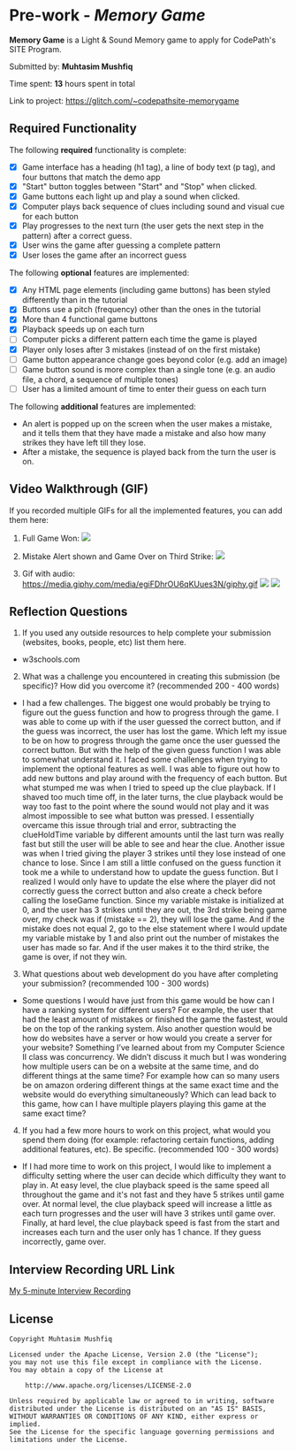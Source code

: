 # Pre-work - *Memory Game*

**Memory Game** is a Light & Sound Memory game to apply for CodePath's SITE Program. 

Submitted by: **Muhtasim Mushfiq**

Time spent: **13** hours spent in total

Link to project: https://glitch.com/~codepathsite-memorygame

## Required Functionality

The following **required** functionality is complete:

* [X] Game interface has a heading (h1 tag), a line of body text (p tag), and four buttons that match the demo app
* [X] "Start" button toggles between "Start" and "Stop" when clicked. 
* [X] Game buttons each light up and play a sound when clicked. 
* [X] Computer plays back sequence of clues including sound and visual cue for each button
* [X] Play progresses to the next turn (the user gets the next step in the pattern) after a correct guess. 
* [X] User wins the game after guessing a complete pattern
* [X] User loses the game after an incorrect guess

The following **optional** features are implemented:

* [X] Any HTML page elements (including game buttons) has been styled differently than in the tutorial
* [X] Buttons use a pitch (frequency) other than the ones in the tutorial
* [X] More than 4 functional game buttons
* [X] Playback speeds up on each turn
* [ ] Computer picks a different pattern each time the game is played
* [X] Player only loses after 3 mistakes (instead of on the first mistake)
* [ ] Game button appearance change goes beyond color (e.g. add an image)
* [ ] Game button sound is more complex than a single tone (e.g. an audio file, a chord, a sequence of multiple tones)
* [ ] User has a limited amount of time to enter their guess on each turn

The following **additional** features are implemented:

- An alert is popped up on the screen when the user makes a mistake, and it tells them that they have made a mistake and also how many strikes they have left till they lose. 
- After a mistake, the sequence is played back from the turn the user is on. 

## Video Walkthrough (GIF)

If you recorded multiple GIFs for all the implemented features, you can add them here:
1. Full Game Won:
![](http://g.recordit.co/urj5dTE3wf.gif)

2. Mistake Alert shown and Game Over on Third Strike: 
![](http://g.recordit.co/y3WUKvWE40.gif)
4. Gif with audio: https://media.giphy.com/media/egiFDhrOU6qKUues3N/giphy.gif
![](https://www.kapwing.com/videos/623ba00b49815200aa1ca860)
![](gif4-link-here)

## Reflection Questions
1. If you used any outside resources to help complete your submission (websites, books, people, etc) list them here. 
- w3schools.com

2. What was a challenge you encountered in creating this submission (be specific)? How did you overcome it? (recommended 200 - 400 words) 
- I had a few challenges. The biggest one would probably be trying to figure out the guess function and how to progress through the game. I was able to come up with if the user guessed the correct button, and if the guess was incorrect, the user has lost the game. Which left my issue to be on how to progress through the game once the user guessed the correct button. But with the help of the given guess function I was able to somewhat understand it. I faced some challenges when trying to implement the optional features as well. I was able to figure out how to add new buttons and play around with the frequency of each button. But what stumped me was when I tried to speed up the clue playback. If I shaved too much time off, in the later turns, the clue playback would be way too fast to the point where the sound would not play and it was almost impossible to see what button was pressed. I essentially overcame this issue through trial and error, subtracting the clueHoldTime variable by different amounts until the last turn was really fast but still the user will be able to see and hear the clue. Another issue was when I tried giving the player 3 strikes until they lose instead of one chance to lose. Since I am still a little confused on the guess function it took me a while to understand how to update the guess function. But I realized I would only have to update the else where the player did not correctly guess the correct button and also create a check before calling the loseGame function. Since my variable mistake is initialized at 0, and the user has 3 strikes until they are out, the 3rd strike being game over, my check was if (mistake == 2), they will lose the game. And if the mistake does not equal 2, go to the else statement where I would update my variable mistake by 1 and also print out the number of mistakes the user has made so far. And if the user makes it to the third strike, the game is over, if not they win. 

3. What questions about web development do you have after completing your submission? (recommended 100 - 300 words) 
- Some questions I would have just from this game would be how can I have a ranking system for different users? For example, the user that had the least amount of mistakes or finished the game the fastest, would be on the top of the ranking system. Also another question would be how do websites have a server or how would you create a server for your website? Something I’ve learned about from my Computer Science II class was concurrency. We didn’t discuss it much but I was wondering how multiple users can be on a website at the same time, and do different things at the same time? For example how can so many users be on amazon ordering different things at the same exact time and the website would do everything simultaneously? Which can lead back to this game, how can I have multiple players playing this game at the same exact time? 


4. If you had a few more hours to work on this project, what would you spend them doing (for example: refactoring certain functions, adding additional features, etc). Be specific. (recommended 100 - 300 words) 
- If I had more time to work on this project, I would like to implement a difficulty setting where the user can decide which difficulty they want to play in. At easy level, the clue playback speed is the same speed all throughout the game and it's not fast and they have 5 strikes until game over. At normal level, the clue playback speed will increase a little as each turn progresses and the user will have 3 strikes until game over. Finally, at hard level, the clue playback speed is fast from the start and increases each turn and the user only has 1 chance. If they guess incorrectly, game over. 


## Interview Recording URL Link

[My 5-minute Interview Recording](your-link-here)


## License

    Copyright Muhtasim Mushfiq

    Licensed under the Apache License, Version 2.0 (the "License");
    you may not use this file except in compliance with the License.
    You may obtain a copy of the License at

        http://www.apache.org/licenses/LICENSE-2.0

    Unless required by applicable law or agreed to in writing, software
    distributed under the License is distributed on an "AS IS" BASIS,
    WITHOUT WARRANTIES OR CONDITIONS OF ANY KIND, either express or implied.
    See the License for the specific language governing permissions and
    limitations under the License.
